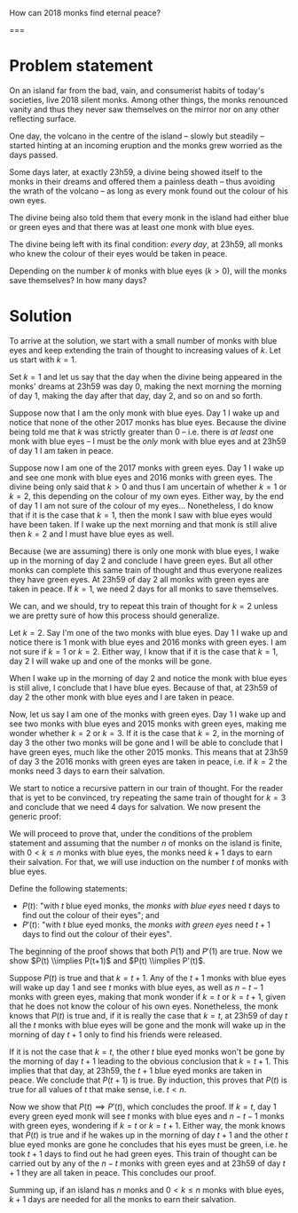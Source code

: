 How can 2018 monks find eternal peace?

===


# Problem statement

On an island far from the bad, vain, and consumerist habits of today's societies, live $2018$ silent monks.
Among other things, the monks renounced vanity and thus they never saw themselves on the mirror nor on any other reflecting surface.

One day, the volcano in the centre of the island – slowly but steadily – started hinting at an incoming eruption and the monks grew worried as the days passed.

Some days later, at exactly 23h59, a divine being showed itself to the monks in their dreams and offered them a painless death – thus avoiding the wrath of the volcano – as long as every monk found out the colour of his own eyes.

The divine being also told them that every monk in the island had either blue or green eyes and that there was at least one monk with blue eyes.

The divine being left with its final condition: _every day_, at 23h59, all monks who knew the colour of their eyes would be taken in peace.

Depending on the number $k$ of monks with blue eyes ($k > 0$), will the monks save themselves?
In how many days?


# Solution

To arrive at the solution, we start with a small number of monks with blue eyes and keep extending the train of thought to increasing values of $k$.
Let us start with $k = 1$.

Set $k = 1$ and let us say that the day when the divine being appeared in the monks' dreams at 23h59 was day $0$, making the next morning the morning of day $1$, making the day after that day, day $2$, and so on and so forth.

Suppose now that I am the only monk with blue eyes.
Day $1$ I wake up and notice that none of the other $2017$ monks has blue eyes.
Because the divine being told me that $k$ was strictly greater than $0$ – i.e. there is _at least_ one monk with blue eyes – I must be the _only_ monk with blue eyes and at 23h59 of day $1$ I am taken in peace.

Suppose now I am one of the $2017$ monks with green eyes.
Day $1$ I wake up and see one monk with blue eyes and $2016$ monks with green eyes.
The divine being only said that $k > 0$ and thus I am uncertain of whether $k = 1$ or $k = 2$, this depending on the colour of my own eyes.
Either way, by the end of day $1$ I am not sure of the colour of my eyes...
Nonetheless, I do know that if it is the case that $k = 1$, then the monk I saw with blue eyes would have been taken.
If I wake up the next morning and that monk is still alive then $k = 2$ and I must have blue eyes as well.

Because (we are assuming) there is only one monk with blue eyes, I wake up in the morning of day $2$ and conclude I have green eyes.
But all other monks can complete this same train of thought and thus everyone realizes they have green eyes.
At 23h59 of day $2$ all monks with green eyes are taken in peace.
If $k = 1$, we need $2$ days for all monks to save themselves.

We can, and we should, try to repeat this train of thought for $k = 2$ unless we are pretty sure of how this process should generalize.

Let $k = 2$.
Say I'm one of the two monks with blue eyes.
Day $1$ I wake up and notice there is $1$ monk with blue eyes and $2016$ monks with green eyes.
I am not sure if $k = 1$ or $k = 2$.
Either way, I know that if it is the case that $k = 1$, day $2$ I will wake up and one of the monks will be gone.

When I wake up in the morning of day $2$ and notice the monk with blue eyes is still alive, I conclude that I have blue eyes.
Because of that, at 23h59 of day $2$ the other monk with blue eyes and I are taken in peace.

Now, let us say I am one of the monks with green eyes.
Day $1$ I wake up and see two monks with blue eyes and $2015$ monks with green eyes, making me wonder whether $k = 2$ or $k = 3$.
If it is the case that $k = 2$, in the morning of day $3$ the other two monks will be gone and I will be able to conclude that I have green eyes, much like the other $2015$ monks.
This means that at 23h59 of day $3$ the $2016$ monks with green eyes are taken in peace, i.e. if $k = 2$ the monks need $3$ days to earn their salvation.

We start to notice a recursive pattern in our train of thought. For the reader that is yet to be convinced, try repeating the same train of thought for $k = 3$ and conclude that we need $4$ days for salvation.
We now present the generic proof:

We will proceed to prove that, under the conditions of the problem statement and assuming that the number $n$ of monks on the island is finite, with $0 < k \leq n$ monks with blue eyes, the monks need $k+1$ days to earn their salvation.
For that, we will use induction on the number $t$ of monks with blue eyes.

Define the following statements:

 - $P(t)$: "with $t$ blue eyed monks, the _monks with blue eyes_ need $t$ days to find out the colour of their eyes"; and
 - $P'(t)$: "with $t$ blue eyed monks, the _monks with green eyes_ need $t+1$ days to find out the colour of their eyes".

The beginning of the proof shows that both $P(1)$ and $P'(1)$ are true.
Now we show $P(t) \\implies P(t+1)$ and $P(t) \\implies P'(t)$.

Suppose $P(t)$ is true and that $k = t+1$.
Any of the $t+1$ monks with blue eyes will wake up day $1$ and see $t$ monks with blue eyes, as well as $n-t-1$ monks with green eyes, making that monk wonder if $k = t$ or $k = t+1$, given that he does not know the colour of his own eyes.
Nonetheless, the monk knows that $P(t)$ is true and, if it is really the case that $k = t$, at 23h59 of day $t$ all the $t$ monks with blue eyes will be gone and the monk will wake up in the morning of day $t+1$ only to find his friends were released.

If it is not the case that $k = t$, the other $t$ blue eyed monks won't be gone by the morning of day $t+1$ leading to the obvious conclusion that $k = t+1$.
This implies that that day, at 23h59, the $t+1$ blue eyed monks are taken in peace.
We conclude that $P(t+1)$ is true.
By induction, this proves that $P(t)$ is true for all values of $t$ that make sense, i.e. $t < n$.

Now we show that $P(t) \implies P'(t)$, which concludes the proof.
If $k = t$, day $1$ every green eyed monk will see $t$ monks with blue eyes and $n-t-1$ monks with green eyes, wondering if $k = t$ or $k = t+1$.
Either way, the monk knows that $P(t)$ is true and if he wakes up in the morning of day $t+1$ and the other $t$ blue eyed monks are gone he concludes that his eyes must be green, i.e. he took $t+1$ days to find out he had green eyes.
This train of thought can be carried out by any of the $n-t$ monks with green eyes and at 23h59 of day $t+1$ they are all taken in peace.
This concludes our proof.

Summing up, if an island has $n$ monks and $0 < k \leq n$ monks with blue eyes, $k+1$ days are needed for all the monks to earn their salvation.
